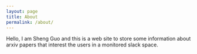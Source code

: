 ```yaml
---
layout: page
title: About
permalink: /about/
---
```


Hello, I am Sheng Guo and this is a web site to store some information about arxiv papers that
interest the users in a monitored slack space.
